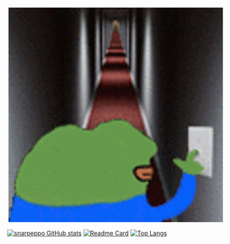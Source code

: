 <p align="center">
    <img src="https://github.com/snarpeppo/snarpeppo/blob/main/cursed.gif?raw=true" alt="spooky"/>
</p>

[![snarpeppo GitHub stats](https://github-readme-stats.vercel.app/api?username=snarpeppo&show_icons=true&theme=synthwave)](https://github.com/anuraghazra/github-readme-stats)
[![Readme Card](https://github-readme-stats.vercel.app/api/pin/?username=anuraghazra&repo=content_manager_better)](https://github.com/anuraghazra/github-readme-stats)
[![Top Langs](https://github-readme-stats.vercel.app/api/top-langs/?username=snarpeppo&theme=synthwave)](https://github.com/anuraghazra/github-readme-stats)




